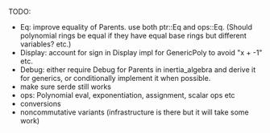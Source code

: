 TODO:
 * Eq: improve equality of Parents. use both ptr::Eq and ops::Eq. (Should polynomial 
   rings be equal if they have equal base rings but different variables? etc.)
 * Display: account for sign in Display impl for GenericPoly to avoid "x + -1" etc.
 * Debug: either require Debug for Parents in inertia_algebra and derive it for 
 generics, or conditionally implement it when possible.
 * make sure serde still works
 * ops: Polynomial eval, exponentiation, assignment, scalar ops etc
 * conversions
 * noncommutative variants (infrastructure is there but it will take some work)
